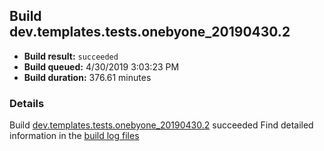 ## Build dev.templates.tests.onebyone_20190430.2
- **Build result:** `succeeded`
- **Build queued:** 4/30/2019 3:03:23 PM
- **Build duration:** 376.61 minutes
### Details
Build [dev.templates.tests.onebyone_20190430.2](https://winappstudio.visualstudio.com/web/build.aspx?pcguid=a4ef43be-68ce-4195-a619-079b4d9834c2&builduri=vstfs%3a%2f%2f%2fBuild%2fBuild%2f27865) succeeded
Find detailed information in the [build log files](https://uwpctdiags.blob.core.windows.net/buildlogs/dev.templates.tests.onebyone_20190430.2_logs.zip)
